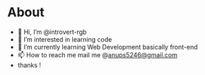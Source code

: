 # About
- 👋 Hi, I’m @introvert-rgb
- 👀 I’m interested in learning code
- 🌱 I’m currently learning Web Development basically front-end
- 📫 How to reach me mail me @anups5246@gmail.com 
- thanks !
